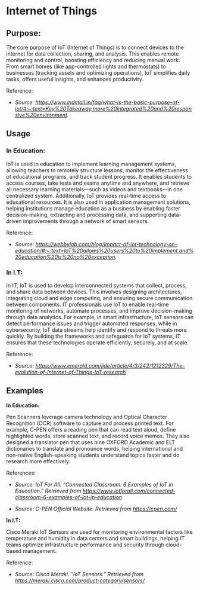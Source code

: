 
# Internet of Things

## Purpose:
The core purpose of IoT (Internet of Things) is to connect devices to the internet for data collection, sharing, and analysis. This enables remote monitoring and control, boosting efficiency and reducing manual work. From smart homes (like app-controlled lights and thermostats) to businesses (tracking assets and optimizing operations), IoT simplifies daily tasks, offers useful insights, and enhances productivity.

Reference: 

- _Source: https://www.indmall.in/faq/what-is-the-basic-purpose-of-iot/#:~:text=Key%20Takeaway,more%20integrated%20and%20responsive%20environment._

## Usage
### __In Education:__ ###
IoT is used in education to implement learning management systems, allowing teachers to remotely structure lessons, monitor the effectiveness of educational programs, and track student progress. It enables students to access courses, take tests and exams anytime and anywhere, and retrieve all necessary learning materials—such as videos and textbooks—in one centralized system. Additionally, IoT provides real-time access to educational resources. It is also used in application management solutions, helping institutions manage education as a business by enabling faster decision-making, extracting and processing data, and supporting data-driven improvements through a network of smart sensors.

Reference:

- _Source: https://webbylab.com/blog/impact-of-iot-technology-on-education/#:~:text=IoT%20allows%20users%20to%20implement,and%20education%20is%20no%20exception._

### __In I.T:__ ###
In IT, IoT is used to develop interconnected systems that collect, process, and share data between devices. This involves designing architectures, integrating cloud and edge computing, and ensuring secure communication between components. IT professionals use IoT to enable real-time monitoring of networks, automate processes, and improve decision-making through data analytics. For example, in smart infrastructure, IoT sensors can detect performance issues and trigger automated responses, while in cybersecurity, IoT data streams help identify and respond to threats more quickly. By building the frameworks and safeguards for IoT systems, IT ensures that these technologies operate efficiently, securely, and at scale.

Reference: 

- *Source: https://www.emerald.com/jide/article/4/3/242/1212329/The-evolution-of-Internet-of-Things-IoT-research*


## Examples

**In Education:**

Pen Scanners leverage camera technology and Optical Character Recognition (OCR) software to capture and process printed text. For example, C-PEN offers a reading pen that can read text aloud, define highlighted words, store scanned text, and record voice memos. They also designed a translator pen that uses nine OXFORD Academic and ELT dictionaries to translate and pronounce words, helping international and non-native English-speaking students understand topics faster and do research more effectively.

References:

- *Source: IoT For All. “Connected Classroom: 6 Examples of IoT in Education.” Retrieved from https://www.iotforall.com/connected-classroom-6-examples-of-iot-in-education*

- *Source: C-PEN Official Website. Retrieved from https://cpen.com/*

**In I.T:**

Cisco Meraki IoT Sensors are used for monitoring environmental factors like temperature and humidity in data centers and smart buildings, helping IT teams optimize infrastructure performance and security through cloud-based management.

Reference:

- *Source: Cisco Meraki. “IoT Sensors.” Retrieved from https://meraki.cisco.com/product-category/sensors/*




